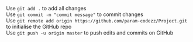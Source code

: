 Use `git add .` to add all changes \
Use `git commit -m "commit message"` to commit changes \
Use `git remote add origin https://github.com/param-codezz/Project.git` to initialise the GitHub repo \
Use `git push -u origin master` to push edits and commits on GitHub